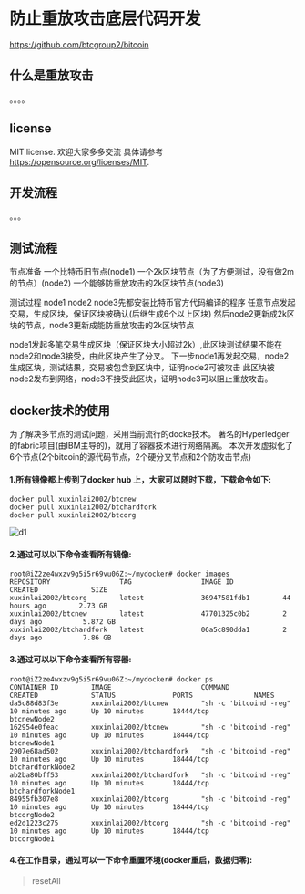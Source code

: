 防止重放攻击底层代码开发
=====================================

https://github.com/btcgroup2/bitcoin

什么是重放攻击
----------------

。。。。

license
-------

MIT license. 欢迎大家多多交流
具体请参考 https://opensource.org/licenses/MIT.

开发流程
-------------------

。。。

测试流程
-------

节点准备
一个比特币旧节点(node1)
一个2k区块节点（为了方便测试，没有做2m的节点）(node2)
一个能够防重放攻击的2k区块节点(node3)

测试过程
node1 node2 node3先都安装比特币官方代码编译的程序
任意节点发起交易，生成区块，保证区块被确认(后继生成6个以上区块)
然后node2更新成2k区块的节点，node3更新成能防重放攻击的2k区块节点

node1发起多笔交易生成区块（保证区块大小超过2k）,此区块测试结果不能在node2和node3接受，由此区块产生了分叉。
下一步node1再发起交易，node2生成区块，测试结果，交易被包含到区块中，证明node2可被攻击
此区块被node2发布到网络，node3不接受此区块，证明node3可以阻止重放攻击。


docker技术的使用
-------
为了解决多节点的测试问题，采用当前流行的docke技术。
著名的Hyperledger的fabric项目(由IBM主导的)，就用了容器技术进行网络隔离。
本次开发虚拟化了6个节点(2个bitcoin的源代码节点，2个硬分叉节点和2个防攻击节点)

#### 1.所有镜像都上传到了docker hub 上，大家可以随时下载，下载命令如下:
```
docker pull xuxinlai2002/btcnew
docker pull xuxinlai2002/btchardfork 
docker pull xuxinlai2002/btcorg
```
![d1](https://github.com/btcgroup2/bitcoin/blob/master/share/docker_hub.png)

#### 2.通过可以以下命令查看所有镜像:
```
root@iZ2ze4wxzv9g5i5r69vu06Z:~/mydocker# docker images
REPOSITORY                 TAG                 IMAGE ID            CREATED             SIZE
xuxinlai2002/btcorg        latest              36947581fdb1        44 hours ago        2.73 GB
xuxinlai2002/btcnew        latest              47701325c0b2        2 days ago          5.872 GB
xuxinlai2002/btchardfork   latest              06a5c890dda1        2 days ago          7.86 GB
```

#### 3.通过可以以下命令查看所有容器:
```
root@iZ2ze4wxzv9g5i5r69vu06Z:~/mydocker# docker ps
CONTAINER ID        IMAGE                      COMMAND                  CREATED             STATUS              PORTS               NAMES
da5c88d83f3e        xuxinlai2002/btcnew        "sh -c 'bitcoind -reg"   10 minutes ago      Up 10 minutes       18444/tcp           btcnewNode2
162954e0feac        xuxinlai2002/btcnew        "sh -c 'bitcoind -reg"   10 minutes ago      Up 10 minutes       18444/tcp           btcnewNode1
2907e68ad502        xuxinlai2002/btchardfork   "sh -c 'bitcoind -reg"   10 minutes ago      Up 10 minutes       18444/tcp           btchardforkNode2
ab2ba80bff53        xuxinlai2002/btchardfork   "sh -c 'bitcoind -reg"   10 minutes ago      Up 10 minutes       18444/tcp           btchardforkNode1
84955fb307e8        xuxinlai2002/btcorg        "sh -c 'bitcoind -reg"   10 minutes ago      Up 10 minutes       18444/tcp           btcorgNode2
ed2d1223c275        xuxinlai2002/btcorg        "sh -c 'bitcoind -reg"   10 minutes ago      Up 10 minutes       18444/tcp           btcorgNode1
```

#### 4.在工作目录，通过可以一下命令重置环境(docker重启，数据归零):
>resetAll
